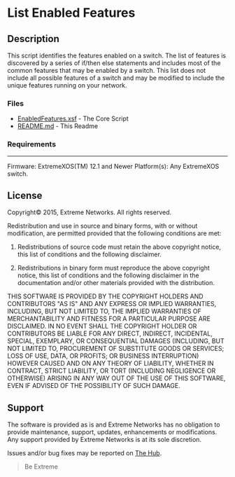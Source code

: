 # List Enabled Features

## Description
This script identifies the features enabled on a switch.  The list
of features is discovered by a series of if/then else statements and includes
most of the common features that may be enabled by a switch.  This list does
not include all possible features of a switch and may be modified to
include the unique features running on your network.

### Files
* [EnabledFeatures.xsf](EnabledFeatures.xsf) 	-  The Core Script
* [README.md](README.md)	-  This Readme


### Requirements
*******************************
Firmware: ExtremeXOS(TM) 12.1 and Newer
Platform(s): Any ExtremeXOS switch.


## License
Copyright© 2015, Extreme Networks.  All rights reserved.

Redistribution and use in source and binary forms, with or without modification,
are permitted provided that the following conditions are met:

1. Redistributions of source code must retain the above copyright notice, this
list of conditions and the following disclaimer.

2. Redistributions in binary form must reproduce the above copyright notice,
this list of conditions and the following disclaimer in the documentation
and/or other materials provided with the distribution.

THIS SOFTWARE IS PROVIDED BY THE COPYRIGHT HOLDERS AND CONTRIBUTORS "AS IS" AND
ANY EXPRESS OR IMPLIED WARRANTIES, INCLUDING, BUT NOT LIMITED TO, THE IMPLIED
WARRANTIES OF MERCHANTABILITY AND FITNESS FOR A PARTICULAR PURPOSE ARE
DISCLAIMED. IN NO EVENT SHALL THE COPYRIGHT HOLDER OR CONTRIBUTORS BE LIABLE
FOR ANY DIRECT, INDIRECT, INCIDENTAL, SPECIAL, EXEMPLARY, OR CONSEQUENTIAL
DAMAGES (INCLUDING, BUT NOT LIMITED TO, PROCUREMENT OF SUBSTITUTE GOODS OR
SERVICES; LOSS OF USE, DATA, OR PROFITS; OR BUSINESS INTERRUPTION) HOWEVER
CAUSED AND ON ANY THEORY OF LIABILITY, WHETHER IN CONTRACT, STRICT LIABILITY,
OR TORT (INCLUDING NEGLIGENCE OR OTHERWISE) ARISING IN ANY WAY OUT OF THE USE
OF THIS SOFTWARE, EVEN IF ADVISED OF THE POSSIBILITY OF SUCH DAMAGE.

## Support
The software is provided as is and Extreme Networks has no obligation to provide
maintenance, support, updates, enhancements or modifications.
Any support provided by Extreme Networks is at its sole discretion.

Issues and/or bug fixes may be reported on [The Hub](https://community.extremenetworks.com/extreme).

>Be Extreme
